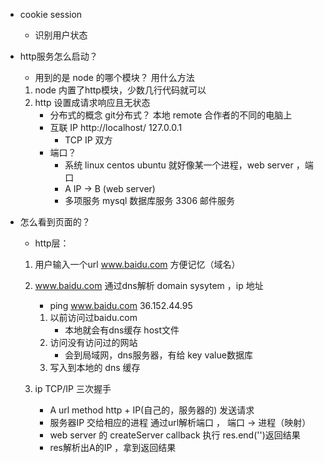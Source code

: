 - cookie session
    - 识别用户状态
- http服务怎么启动？
    - 用到的是 node 的哪个模块？ 用什么方法 
    1. node 内置了http模块，少数几行代码就可以
    2. http 设置成请求响应且无状态
        - 分布式的概念  git分布式？  本地  remote 合作者的不同的电脑上
        - 互联  IP   http://localhost/      127.0.0.1
            - TCP IP 双方
        - 端口？ 
            - 系统 linux centos ubuntu  就好像某一个进程，web server ，端口
            - A IP -> B (web server)
            - 多项服务  mysql 数据库服务  3306  邮件服务  

- 怎么看到页面的？
    - http层：
    1. 用户输入一个url  www.baidu.com  方便记忆（域名）
    2. www.baidu.com  通过dns解析 domain sysytem ，ip 地址
        - ping www.baidu.com     36.152.44.95
        1. 以前访问过baidu.com
            - 本地就会有dns缓存   host文件
        2. 访问没有访问过的网站
            - 会到局域网，dns服务器，有给 key value数据库
        3. 写入到本地的 dns 缓存

    3. ip TCP/IP  三次握手
        - A url method http + IP(自己的，服务器的)  发送请求
        - 服务器IP  交给相应的进程   通过url解析端口 ， 端口 -> 进程（映射）
        - web server 的 createServer callback 执行   res.end('')返回结果
        - res解析出A的IP ，拿到返回结果
